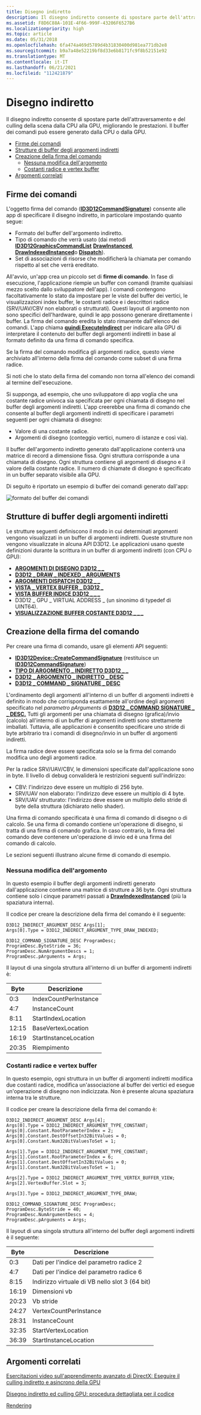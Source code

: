 ```yaml
---
title: Disegno indiretto
description: Il disegno indiretto consente di spostare parte dell'attraversamento e del culling della scena dalla CPU alla GPU, migliorando le prestazioni. Il buffer dei comandi può essere generato dalla CPU o dalla GPU.
ms.assetid: F8D6C88A-101E-4F66-999F-43206F6527B6
ms.localizationpriority: high
ms.topic: article
ms.date: 05/31/2018
ms.openlocfilehash: 6fa474a469d5789d4b31830400d981ea771db2e8
ms.sourcegitcommit: b9a7a48e52219bf8d33e6b8171fc9f8b52151e92
ms.translationtype: MT
ms.contentlocale: it-IT
ms.lasthandoff: 06/21/2021
ms.locfileid: "112421879"
---
```

# <a name="indirect-drawing"></a>Disegno indiretto

Il disegno indiretto consente di spostare parte dell'attraversamento e del culling della scena dalla CPU alla GPU, migliorando le prestazioni. Il buffer dei comandi può essere generato dalla CPU o dalla GPU.

-   [Firme dei comandi](#command-signatures)
-   [Strutture di buffer degli argomenti indiretti](#indirect-argument-buffer-structures)
-   [Creazione della firma del comando](#command-signature-creation)
    -   [Nessuna modifica dell'argomento](#no-argument-changes)
    -   [Costanti radice e vertex buffer](#root-constants-and-vertex-buffers)
-   [Argomenti correlati](#related-topics)

## <a name="command-signatures"></a>Firme dei comandi

L'oggetto firma del comando ([**ID3D12CommandSignature**](/windows/win32/api/d3d12/nn-d3d12-id3d12commandsignature)) consente alle app di specificare il disegno indiretto, in particolare impostando quanto segue:

-   Formato del buffer dell'argomento indiretto.
-   Tipo di comando che verrà usato (dai metodi [**ID3D12GraphicsCommandList**](/windows/desktop/api/d3d12/nn-d3d12-id3d12graphicscommandlist) [**DrawInstanced**](/windows/desktop/api/d3d12/nf-d3d12-id3d12graphicscommandlist-drawinstanced), [**DrawIndexedInstanced**](/windows/desktop/api/d3d12/nf-d3d12-id3d12graphicscommandlist-drawindexedinstanced)o [**Dispatch**](/windows/desktop/api/d3d12/nf-d3d12-id3d12graphicscommandlist-dispatch)).
-   Set di associazioni di risorse che modificherà la chiamata per comando rispetto al set che verrà ereditato.

All'avvio, un'app crea un piccolo set di **firme di comando**. In fase di esecuzione, l'applicazione riempie un buffer con comandi (tramite qualsiasi mezzo scelto dallo sviluppatore dell'app). I comandi contengono facoltativamente lo stato da impostare per le viste del buffer dei vertici, le visualizzazioni index buffer, le costanti radice e i descrittori radice (SRV/UAV/CBV non elaborati o strutturati). Questi layout di argomento non sono specifici dell'hardware, quindi le app possono generare direttamente i buffer. La firma del comando eredita lo stato rimanente dall'elenco dei comandi. L'app chiama [**quindi ExecuteIndirect**](/windows/desktop/api/d3d12/nf-d3d12-id3d12graphicscommandlist-executeindirect) per indicare alla GPU di interpretare il contenuto del buffer degli argomenti indiretti in base al formato definito da una firma di comando specifica.

Se la firma del comando modifica gli argomenti radice, questo viene archiviato all'interno della firma del comando come subset di una firma radice.

Si noti che lo stato della firma del comando non torna all'elenco dei comandi al termine dell'esecuzione.

Si supponga, ad esempio, che uno sviluppatore di app voglia che una costante radice univoca sia specificata per ogni chiamata di disegno nel buffer degli argomenti indiretti. L'app creerebbe una firma di comando che consente al buffer degli argomenti indiretti di specificare i parametri seguenti per ogni chiamata di disegno:

-   Valore di una costante radice.
-   Argomenti di disegno (conteggio vertici, numero di istanze e così via).

Il buffer dell'argomento indiretto generato dall'applicazione conterrà una matrice di record a dimensione fissa. Ogni struttura corrisponde a una chiamata di disegno. Ogni struttura contiene gli argomenti di disegno e il valore della costante radice. Il numero di chiamate di disegno è specificato in un buffer separato visibile alla GPU.

Di seguito è riportato un esempio di buffer dei comandi generato dall'app:

![formato del buffer dei comandi](images/indirect-drawing-command-buffer.png)

## <a name="indirect-argument-buffer-structures"></a>Strutture di buffer degli argomenti indiretti

Le strutture seguenti definiscono il modo in cui determinati argomenti vengono visualizzati in un buffer di argomenti indiretti. Queste strutture non vengono visualizzate in alcuna API D3D12. Le applicazioni usano queste definizioni durante la scrittura in un buffer di argomenti indiretti (con CPU o GPU):

-   [**ARGOMENTI DI DISEGNO D3D12 \_ \_**](/windows/desktop/api/d3d12/ns-d3d12-d3d12_draw_arguments)
-   [**D3D12 \_ DRAW \_ INDEXED \_ ARGUMENTS**](/windows/desktop/api/d3d12/ns-d3d12-d3d12_draw_indexed_arguments)
-   [**ARGOMENTI DISPATCH D3D12 \_ \_**](/windows/desktop/api/d3d12/ns-d3d12-d3d12_dispatch_arguments)
-   [**VISTA \_ VERTEX BUFFER \_ D3D12 \_**](/windows/desktop/api/d3d12/ns-d3d12-d3d12_vertex_buffer_view)
-   [**VISTA BUFFER INDICE D3D12 \_ \_ \_**](/windows/desktop/api/d3d12/ns-d3d12-d3d12_index_buffer_view)
-   D3D12 \_ GPU \_ VIRTUAL ADDRESS \_ (un sinonimo di typedef di UINT64).
-   [**VISUALIZZAZIONE BUFFER COSTANTE D3D12 \_ \_ \_**](/windows/desktop/api/d3d12/ns-d3d12-d3d12_constant_buffer_view_desc)

## <a name="command-signature-creation"></a>Creazione della firma del comando

Per creare una firma di comando, usare gli elementi API seguenti:

-   [**ID3D12Device::CreateCommandSignature**](/windows/desktop/api/d3d12/nf-d3d12-id3d12device-createcommandsignature) (restituisce un [**ID3D12CommandSignature**](/windows/win32/api/d3d12/nn-d3d12-id3d12commandsignature))
-   [**TIPO DI ARGOMENTO \_ INDIRETTO D3D12 \_ \_**](/windows/desktop/api/d3d12/ne-d3d12-d3d12_indirect_argument_type)
-   [**D3D12 \_ ARGOMENTO \_ INDIRETTO \_ DESC**](/windows/desktop/api/d3d12/ns-d3d12-d3d12_indirect_argument_desc)
-   [**D3D12 \_ COMMAND \_ SIGNATURE \_ DESC**](/windows/desktop/api/d3d12/ns-d3d12-d3d12_command_signature_desc)

L'ordinamento degli argomenti all'interno di un buffer di argomenti indiretti è definito in modo che corrisponda esattamente all'ordine degli argomenti specificato nel *parametro pArguments* di [**D3D12 \_ COMMAND SIGNATURE \_ \_ DESC.**](/windows/desktop/api/d3d12/ns-d3d12-d3d12_command_signature_desc) Tutti gli argomenti per una chiamata di disegno (grafica)/invio (calcolo) all'interno di un buffer di argomenti indiretti sono strettamente imballati. Tuttavia, alle applicazioni è consentito specificare uno stride di byte arbitrario tra i comandi di disegno/invio in un buffer di argomenti indiretti.

La firma radice deve essere specificata solo se la firma del comando modifica uno degli argomenti radice.

Per la radice SRV/UAV/CBV, le dimensioni specificate dall'applicazione sono in byte. Il livello di debug convaliderà le restrizioni seguenti sull'indirizzo:

-   CBV: l'indirizzo deve essere un multiplo di 256 byte.
-   SRV/UAV non elaborato: l'indirizzo deve essere un multiplo di 4 byte.
-   SRV/UAV strutturato: l'indirizzo deve essere un multiplo dello stride di byte della struttura (dichiarato nello shader).

Una firma di comando specificata è una firma di comando di disegno o di calcolo. Se una firma di comando contiene un'operazione di disegno, si tratta di una firma di comando grafica. In caso contrario, la firma del comando deve contenere un'operazione di invio ed è una firma del comando di calcolo.

Le sezioni seguenti illustrano alcune firme di comando di esempio.

### <a name="no-argument-changes"></a>Nessuna modifica dell'argomento

In questo esempio il buffer degli argomenti indiretti generato dall'applicazione contiene una matrice di strutture a 36 byte. Ogni struttura contiene solo i cinque parametri passati a [**DrawIndexedInstanced**](/windows/desktop/api/d3d12/nf-d3d12-id3d12graphicscommandlist-drawindexedinstanced) (più la spaziatura interna).

Il codice per creare la descrizione della firma del comando è il seguente:

``` syntax
D3D12_INDIRECT_ARGUMENT_DESC Args[1];
Args[0].Type = D3D12_INDIRECT_ARGUMENT_TYPE_DRAW_INDEXED;

D3D12_COMMAND_SIGNATURE_DESC ProgramDesc;
ProgramDesc.ByteStride = 36;
ProgramDesc.NumArgumentDescs = 1;
ProgramDesc.pArguments = Args;
```

Il layout di una singola struttura all'interno di un buffer di argomenti indiretti è:



| Byte | Descrizione           |
|-------|-----------------------|
| 0:3   | IndexCountPerInstance |
| 4:7   | InstanceCount         |
| 8:11  | StartIndexLocation    |
| 12:15 | BaseVertexLocation    |
| 16:19 | StartInstanceLocation |
| 20:35 | Riempimento               |



 

### <a name="root-constants-and-vertex-buffers"></a>Costanti radice e vertex buffer

In questo esempio, ogni struttura in un buffer di argomenti indiretti modifica due costanti radice, modifica un'associazione al buffer dei vertici ed esegue un'operazione di disegno non indicizzata. Non è presente alcuna spaziatura interna tra le strutture.

Il codice per creare la descrizione della firma del comando è:

``` syntax
D3D12_INDIRECT_ARGUMENT_DESC Args[4];
Args[0].Type = D3D12_INDIRECT_ARGUMENT_TYPE_CONSTANT;
Args[0].Constant.RootParameterIndex = 2;
Args[0].Constant.DestOffsetIn32BitValues = 0;
Args[0].Constant.Num32BitValuesToSet = 1;

Args[1].Type = D3D12_INDIRECT_ARGUMENT_TYPE_CONSTANT;
Args[1].Constant.RootParameterIndex = 6;
Args[1].Constant.DestOffsetIn32BitValues = 0;
Args[1].Constant.Num32BitValuesToSet = 1;

Args[2].Type = D3D12_INDIRECT_ARGUMENT_TYPE_VERTEX_BUFFER_VIEW;
Args[2].VertexBuffer.Slot = 3;

Args[3].Type = D3D12_INDIRECT_ARGUMENT_TYPE_DRAW;

D3D12_COMMAND_SIGNATURE_DESC ProgramDesc;
ProgramDesc.ByteStride = 40;
ProgramDesc.NumArgumentDescs = 4;
ProgramDesc.pArguments = Args;
```

Il layout di una singola struttura all'interno del buffer degli argomenti indiretti è il seguente:



| Byte | Descrizione                               |
|-------|-------------------------------------------|
| 0:3   | Dati per l'indice del parametro radice 2           |
| 4:7   | Dati per l'indice del parametro radice 6           |
| 8:15  | Indirizzo virtuale di VB nello slot 3 (64 bit)  |
| 16:19 | Dimensioni vb                                   |
| 20:23 | Vb stride                                 |
| 24:27 | VertexCountPerInstance                    |
| 28:31 | InstanceCount                             |
| 32:35 | StartVertexLocation                       |
| 36:39 | StartInstanceLocation                     |



 

## <a name="related-topics"></a>Argomenti correlati

<dl> <dt>

[Esercitazioni video sull'apprendimento avanzato di DirectX: Eseguire il culling indiretto e asincrono della GPU](https://www.youtube.com/watch?v=fKD-VKJeeds)
</dt> <dt>

[Disegno indiretto ed culling GPU: procedura dettagliata per il codice](indirect-drawing-and-gpu-culling-.md)
</dt> <dt>

[Rendering](rendering.md)
</dt> </dl>

 

 
